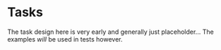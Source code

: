 # Tasks

The task design here is very early and generally just placeholder... The
examples _will_ be used in tests however.
